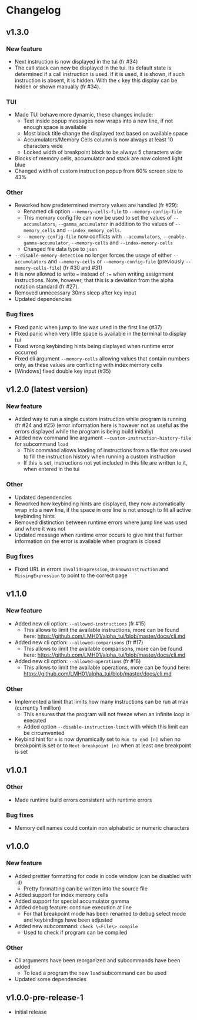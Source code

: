 # Changelog

## v1.3.0

### New feature

- Next instruction is now displayed in the tui (fr #34)
- The call stack can now be displayed in the tui. Its default state is determined if a call instruction is used. If it is used, it is shown, if such instruction is absent, it is hidden. With the `c` key this display can be hidden or shown manually (fr #34).

### TUI

- Made TUI behave more dynamic, these changes include:
    - Text inside popup messages now wraps into a new line, if not enough space is available
    - Most block title change the displayed text based on available space
    - Accumulators/Memory Cells column is now always at least 10 characters wide
    - Locked width of breakpoint block to be always 5 characters wide
- Blocks of memory cells, accumulator and stack are now colored light blue
- Changed width of custom instruction popup from 60% screen size to 43%

### Other

- Reworked how predetermined memory values are handled (fr #29):
    - Renamed cli option `--memory-cells-file` to `--memory-config-file`
    - This memory config file can now be used to set the values of `--accumulators`, `--gamma_accumulator` in addition to the values of `--memory_cells` and `--index_memory_cells`.
    - `--memory-config-file` now conflicts with `--accumulators`, `--enable-gamma-accumulator`, `--memory-cells` and `--index-memory-cells`
    - Changed file data type to `json`
- `--disable-memory-detection` no longer forces the usage of either `--accumulators` and `--memory-cells` or `--memory-config-file` (previously `--memory-cells-file`) (fr #30 and #31)
- It is now allowed to write `=` instead of `:=` when writing assignment instructions. Note, however, that this is a deviation from the alpha notation standard (fr #27).
- Removed unnecessary 30ms sleep after key input
- Updated dependencies

### Bug fixes

- Fixed panic when jump to line was used in the first line (#37)
- Fixed panic when very little space is available in the terminal to display tui
- Fixed wrong keybinding hints being displayed when runtime error occurred
- Fixed cli argument `--memory-cells` allowing values that contain numbers only, as these values are conflicting with index memory cells
- [Windows] fixed double key input (#35)

## v1.2.0 (latest version)

### New feature
- Added way to run a single custom instruction while program is running (fr #24 and #25) (error information here is however not as useful as the errors displayed while the program is being build initially)
- Added new command line argument `--custom-instruction-history-file` for subcommand `load`
    - This command allows loading of instructions from a file that are used to fill the instruction history when running a custom instruction
    - If this is set, instructions not yet included in this file are written to it, when entered in the tui

### Other
- Updated dependencies
- Reworked how keybinding hints are displayed, they now automatically wrap into a new line, if the space in one line is not enough to fit all active keybinding hints
- Removed distinction between runtime errors where jump line was used and where it was not
- Updated message when runtime error occurs to give hint that further information on the error is available when program is closed

### Bug fixes
- Fixed URL in errors `InvalidExpression`, `UnknownInstruction` and `MissingExpression` to point to the correct page

## v1.1.0

### New feature
- Added new cli option: `--allowed-instructions` (fr #15)
    - This allows to limit the available instructions, more can be found here: https://github.com/LMH01/alpha_tui/blob/master/docs/cli.md
- Added new cli option: `--allowed-comparisons` (fr #17)
    - This allows to limit the available comparisons, more can be found here: https://github.com/LMH01/alpha_tui/blob/master/docs/cli.md
- Added new cli option: `--allowed-operations` (fr #16)
    - This allows to limit the available operations, more can be found here: https://github.com/LMH01/alpha_tui/blob/master/docs/cli.md

### Other
- Implemented a limit that limits how many instructions can be run at max (currently 1 million)
    - This ensures that the program will not freeze when an infinite loop is executed
    - Added option `--disable-instruction-limit` with which this limit can be circumvented
- Keybind hint for `n` is now dynamically set to `Run to end [n]` when no breakpoint is set or to `Next breakpoint [n]` when at least one breakpoint is set

## v1.0.1

### Other
- Made runtime build errors consistent with runtime errors

### Bug fixes
- Memory cell names could contain non alphabetic or numeric characters

## v1.0.0

### New feature

- Added prettier formatting for code in code window (can be disabled with `-d`)
    - Pretty formatting can be written into the source file
- Added support for index memory cells
- Added support for special accumulator gamma
- Added debug feature: continue execution at line
    - For that breakpoint mode has been renamed to debug select mode and keybindings have been adjusted
- Added new subcommand: `check \<File\> compile`
    - Used to check if program can be compiled

### Other
- Cli arguments have been reorganized and subcommands have been added
    - To load a program the new `load` subcommand can be used
- Updated some dependencies

## v1.0.0-pre-release-1

- initial release